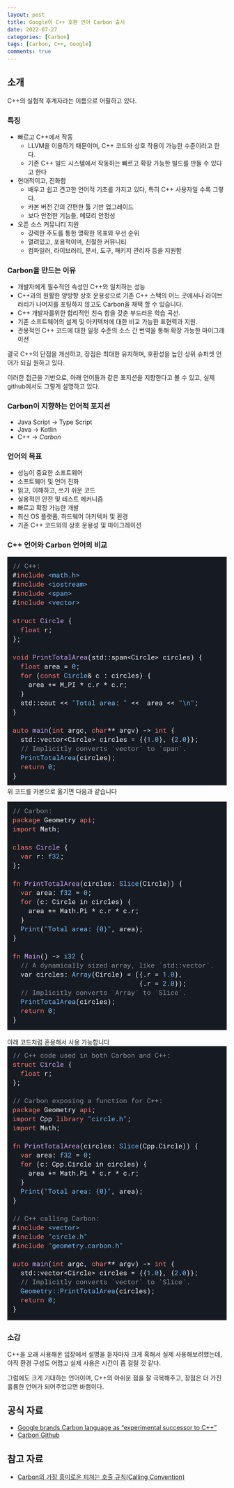 ```yaml
---
layout: post
title: Google이 C++ 호환 언어 Carbon 출시
date: 2022-07-27
categories: [Carbon]
tags: [Carbon, C++, Google]
comments: true
---
```


## 소개
C++의 실험적 후계자라는 이름으로 어필하고 있다.

### 특징
* 빠르고 C++에서 작동
    * LLVM을 이용하기 때문이며, C++ 코드와 상호 작용이 가능한 수준이라고 한다.
    * 기존 C++ 빌드 시스템에서 작동하는 빠르고 확장 가능한 빌드를 만들 수 있다고 한다
* 현대적이고, 진화함
    * 배우고 쉽고 견고한 언어적 기초를 가지고 있다, 특히 C++ 사용자일 수록 그렇다.
    * 카본 버전 간의 간편한 툴 기반 업그레이드
    * 보다 안전한 기능들, 메모리 안정성
* 오픈 소스 커뮤니티 지원
    * 강력한 주도를 통한 명확한 목표와 우선 순위
    * 열려있고, 포용적이며, 친절한 커뮤니티
    * 컴파일러, 라이브러리, 문서, 도구, 패키지 관리자 등을 지원함

### Carbon을 만드는 이유

* 개발자에게 필수적인 속성인 C++와 일치하는 성능
* C++과의 원활한 양방향 상호 운용성으로 기존 C++ 스택의 어느 곳에서나 라이브러리가 나머지를 포팅하지 않고도 Carbon을 채택 할 수 있습니다.
* C++ 개발자를위한 합리적인 친숙 함을 갖춘 부드러운 학습 곡선.
* 기존 소프트웨어의 설계 및 아키텍처에 대한 비교 가능한 표현력과 지원.
* 관용적인 C++ 코드에 대한 일정 수준의 소스 간 번역을 통해 확장 가능한 마이그레이션

결국 C++의 단점을 개선하고, 장점은 최대한 유지하며, 호환성을 높인 상위 슈퍼셋 언어가 되길 원하고 있다.

이러한 접근을 기반으로, 아래 언어들과 같은 포지션을 지향한다고 볼 수 있고, 실제 github에서도 그렇게 설명하고 있다.

### Carbon이 지향하는 언어적 포지션
* Java Script -> Type Script
* Java -> Kotlin
* C++ -> *Carbon*

### 언어의 목표

* 성능이 중요한 소프트웨어
* 소프트웨어 및 언어 진화
* 읽고, 이해하고, 쓰기 쉬운 코드
* 실용적인 안전 및 테스트 메커니즘
* 빠르고 확장 가능한 개발
* 최신 OS 플랫폼, 하드웨어 아키텍처 및 환경
* 기존 C++ 코드와의 상호 운용성 및 마이그레이션

### C++ 언어와 Carbon 언어의 비교
![c++ snippet](/img/2022/cpp_snippet.svg)
위 코드를 카본으로 옮기면 다음과 같습니다

![Carbon snippet](/img/2022/carbon_snippet.svg)

아래 코드처럼 혼용해서 사용 가능합니다
![Mixed snippet](/img/2022/mixed_snippet.svg)

### 소감

C++을 오래 사용해온 입장에서 설명을 듣자마자 크게 혹해서 실제 사용해보려했는데, 아직 환경 구성도 어렵고 실제 사용은 시간이 좀 걸릴 것 같다.

그럼에도 크게 기대하는 언어이며, C++의 아쉬운 점을 잘 극복해주고, 장점은 더 가진 훌륭한 언어가 되어주었으면 바램이다.


## 공식 자료
* [Google brands Carbon language as “experimental successor to C++”](https://devclass.com/2022/07/20/google-brands-carbon-language-as-experimental-successor-to-c/)
* [Carbon Github](https://github.com/carbon-language/carbon-lang)
## 참고 자료
* [Carbon의 가장 흥미로운 피쳐는 호출 규칙(Calling Convention)](https://news.hada.io/topic?id=7084&utm_source=slack&utm_medium=bot&utm_campaign=TDJ651VS4)